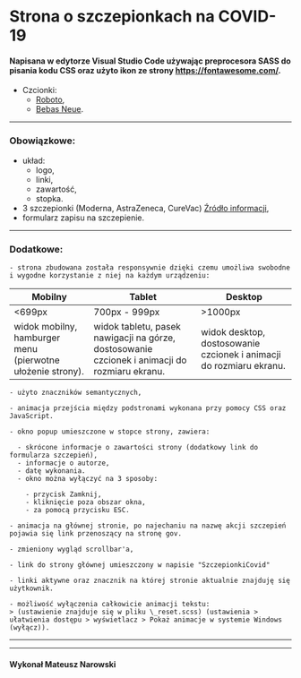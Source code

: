 # Strona o szczepionkach na COVID-19

#### Napisana w edytorze Visual Studio Code używając preprocesora SASS do pisania kodu CSS oraz użyto ikon ze strony https://fontawesome.com/.

- Czcionki:
  - [Roboto](https://fonts.google.com/specimen/Roboto?query=robot),
  - [Bebas Neue](https://fonts.google.com/specimen/Bebas+Neue?query=bebas).

---

### Obowiązkowe:

- układ:
  - logo,
  - linki,
  - zawartość,
  - stopka.
- 3 szczepionki (Moderna, AstraZeneca, CureVac) [Źródło informacji](https://businessinsider.com.pl/technologie/nowe-technologie/szczepionki-przeciw-covid-19-moderna-astrazeneca-curevac-sanofi/k4znpqf),
- formularz zapisu na szczepienie.

---

### Dodatkowe:

```
- strona zbudowana została responsywnie dzięki czemu umożliwa swobodne i wygodne korzystanie z niej na każdym urządzeniu:
```

| Mobilny                                                    | Tablet                                                                                        | Desktop                                                             |
| ---------------------------------------------------------- | --------------------------------------------------------------------------------------------- | ------------------------------------------------------------------- |
| <699px                                                     | 700px - 999px                                                                                 | >1000px                                                             |
| widok mobilny, hamburger menu (pierwotne ułożenie strony). | widok tabletu, pasek nawigacji na górze, dostosowanie czcionek i animacji do rozmiaru ekranu. | widok desktop, dostosowanie czcionek i animacji do rozmiaru ekranu. |

```
- użyto znaczników semantycznych,
```

```
- animacja przejścia między podstronami wykonana przy pomocy CSS oraz JavaScript.
```

```
- okno popup umieszczone w stopce strony, zawiera:
```

```
  - skrócone informacje o zawartości strony (dodatkowy link do formularza szczepień),
  - informacje o autorze,
  - datę wykonania.
  - okno można wyłączyć na 3 sposoby:
```

```
    - przycisk Zamknij,
    - kliknięcie poza obszar okna,
    - za pomocą przycisku ESC.
```

```
- animacja na głównej stronie, po najechaniu na nazwę akcji szczepień pojawia się link przenoszący na stronę gov.
```

```
- zmieniony wygląd scrollbar'a,
```

```
- link do strony głównej umieszczony w napisie "SzczepionkiCovid"
```

```
- linki aktywne oraz znacznik na której stronie aktualnie znajduję się użytkownik.
```

```
- możliwość wyłączenia całkowicie animacji tekstu:
> (ustawienie znajduje się w pliku \_reset.scss) (ustawienia > ułatwienia dostępu > wyświetlacz > Pokaż animacje w systemie Windows (wyłącz)).
```

---

---

#### Wykonał Mateusz Narowski
